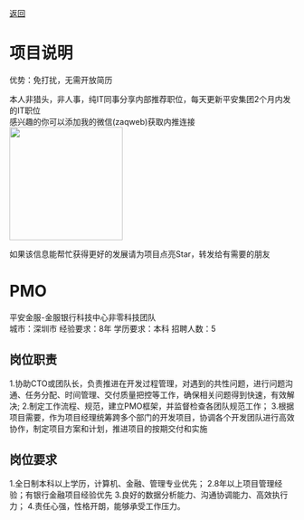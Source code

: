 [返回](../../)

# 项目说明

优势：免打扰，无需开放简历

本人非猎头，非人事，纯IT同事分享内部推荐职位，每天更新平安集团2个月内发的IT职位  
感兴趣的你可以添加我的微信(zaqweb)获取内推连接  
<img src="https://github.com/zaqweb/PA-IT-JOBS/blob/master/WechatICode.jpeg"  height="200" width="200">

如果该信息能帮忙获得更好的发展请为项目点亮Star，转发给有需要的朋友

# PMO
平安金服-金服银行科技中心非零科技团队  
城市：深圳市 经验要求：8年 学历要求：本科  招聘人数：5

## 岗位职责
1.协助CTO或团队长，负责推进在开发过程管理，对遇到的共性问题，进行问题沟通、任务分配、时间管理、交付质量把控等工作，确保相关问题得到快速，有效解决; 
2.制定工作流程、规范，建立PMO框架，并监督检查各团队规范工作；
3.根据项目需要，作为项目经理统筹跨多个部门的开发项目，协调各个开发团队进行高效协作，制定项目方案和计划，推进项目的按期交付和实施

## 岗位要求
1.全日制本科以上学历，计算机、金融、管理专业优先；
2.8年以上项目管理经验；有银行金融项目经验优先
3.良好的数据分析能力、沟通协调能力、高效执行力；
4.责任心强，性格开朗，能够承受工作压力。




